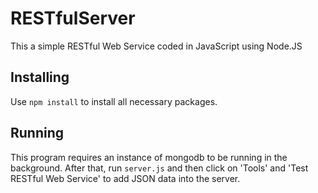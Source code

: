 # RESTfulServer
This a simple RESTful Web Service coded in JavaScript using Node.JS

## Installing
Use `npm install` to install all necessary packages.

## Running
This program requires an instance of mongodb to be running in the background. After that, run `server.js` and then click on 'Tools' and 'Test RESTful Web Service' to add JSON data into the server.
